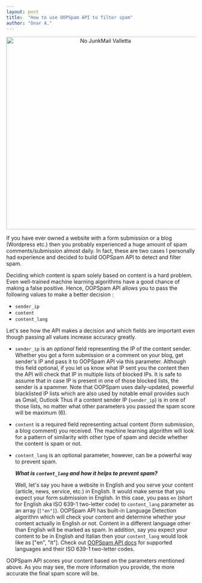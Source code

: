```yaml
---
layout: post
title:  "How to use OOPSpam API to filter spam"
author: "Onar A."
---
```

<center><a title="Stefan Bellini [CC0], via Wikimedia Commons" href="https://commons.wikimedia.org/wiki/File:No_JunkMail_Valletta.JPG"><img width="512" alt="No JunkMail Valletta" src="https://upload.wikimedia.org/wikipedia/commons/thumb/6/61/No_JunkMail_Valletta.JPG/512px-No_JunkMail_Valletta.JPG"></a></center>

If you have ever owned a website with a form submission or a blog (Wordpress etc.) then you probably experienced a huge amount of spam comments/submission almost daily. In fact, these are two cases I personally had experience and decided to build OOPSpam API to detect and filter spam.

Deciding which content is spam solely based on content is a hard problem. Even well-trained machine learning algorithms have a good chance of making a false positive. Hence, OOPSpam API allows you to pass the following values to make  a better decision :
- ```sender_ip``` 
- ```content```
- ```content_lang```

Let's see how the API makes a decision and which fields are important even though passing all values increase accuracy greatly.

* ```sender_ip```  is an _optional_ field representing the IP of the content sender. Whether you got a form submission or a comment on your blog, get sender's IP and pass it to OOPSpam API via this parameter. Although this field optional, if you let us know what IP sent you the content then the API will check that IP in multiple lists of blocked IPs. It is safe to assume that in case IP is present in one of those blocked lists, the sender is a spammer. Note that OOPSpam uses daily-updated, powerful blacklisted IP lists which are also used by notable email provides such as Gmail, Outlook Thus if a content sender IP (```sender_ip```) is in one of those lists, no matter what other parameters you passed the spam score will be maximum (6).

* ```content``` is a required field representing actual content (form submission, a blog comment) you received. The machine learning algorithm will look for a pattern of similarity with other type of spam and decide whether the content is spam or not.

* ```content_lang``` is an optional parameter, however, can be a powerful way to prevent spam. 

    ***What is ```content_lang```  and how it helps to prevent spam?***

    Well, let's say you have a website in English and you serve your content (article, news, service, etc.) in English. It would make sense that you expect your form submission in English. In this case, you pass ```en```  (short for English aka ISO 639-1 two-letter code) to ```content_lang``` parameter as an array (```["en"]```). OOPSpam API has built-in Language Detection algorithm which will check your content and determine whether your content actually in English or not. Content in a different language other than English will be marked as spam.  In addition, say you expect your content to be in English and Italian then your ```content_lang```  would look like as ["en", "it"].
    Check out [OOPSpam API docs](https://rapidapi.com/oopspam/api/oopspam-spam-filter/details) for supported languages and their ISO 639-1 two-letter codes.

OOPSpam API scores your content based on the parameters mentioned above.  As you may see, the more information you provide, the more accurate the final spam score will be. 
